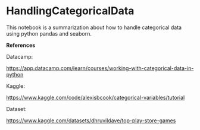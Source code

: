 # HandlingCategoricalData



This notebook is a summarization about how to handle categorical data using python pandas and seaborn.

**References**

Datacamp:  

<https://app.datacamp.com/learn/courses/working-with-categorical-data-in-python>

Kaggle:

<https://www.kaggle.com/code/alexisbcook/categorical-variables/tutorial>

Dataset:

<https://www.kaggle.com/datasets/dhruvildave/top-play-store-games>
